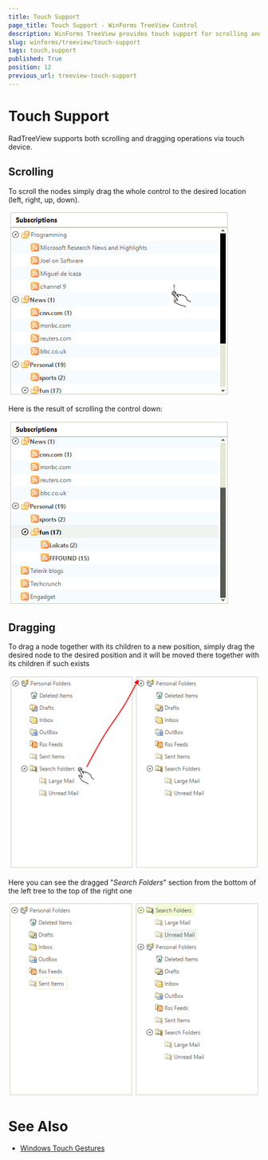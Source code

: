 ```yaml
---
title: Touch Support
page_title: Touch Support - WinForms TreeView Control
description: WinForms TreeView provides touch support for scrolling and dragging out of the box.
slug: winforms/treeview/touch-support
tags: touch,support
published: True
position: 12
previous_url: treeview-touch-support
---
```


# Touch Support

RadTreeView supports both scrolling and dragging operations via touch device.

## Scrolling

To scroll the nodes simply drag the whole control to the desired location (left, right, up, down).

![treeview-touch-support 001](images/treeview-touch-support001.png)

Here is the result of scrolling the control down:

![treeview-touch-support 002](images/treeview-touch-support002.png)

## Dragging

To drag a node together with its children to a new position, simply drag the desired node to the desired position and it will be moved there together with its children if such exists

![treeview-touch-support 003](images/treeview-touch-support003.png)

Here you can see the dragged "*Search Folders*" section from the bottom of the left tree to the top of the right one

![treeview-touch-support 004](images/treeview-touch-support004.png)

# See Also

 * [Windows Touch Gestures](http://msdn.microsoft.com/en-us/library/windows/desktop/dd940543(v=vs.85).aspx)
